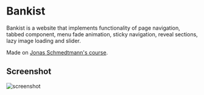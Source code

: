 # Bankist

Bankist is a website that implements functionality of page navigation, tabbed component, menu fade animation, sticky navigation, reveal sections, lazy image loading and slider.

Made on [Jonas Schmedtmann's course](https://www.udemy.com/course/the-complete-javascript-course/).

## Screenshot

![screenshot](https://i.imgur.com/ouN13qA.png)
